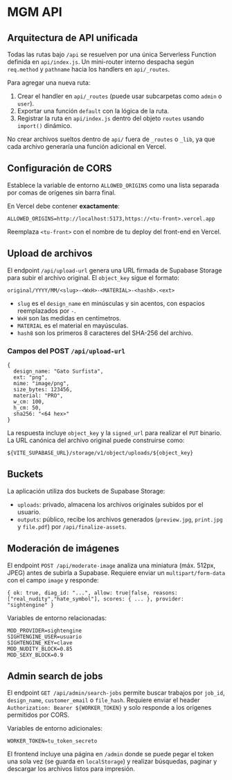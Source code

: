 # MGM API

## Arquitectura de API unificada

Todas las rutas bajo `/api` se resuelven por una única Serverless Function definida en `api/index.js`. Un mini-router interno despacha según `req.method` y `pathname` hacia los handlers en `api/_routes`.

Para agregar una nueva ruta:
1. Crear el handler en `api/_routes` (puede usar subcarpetas como `admin` o `user`).
2. Exportar una función `default` con la lógica de la ruta.
3. Registrar la ruta en `api/index.js` dentro del objeto `routes` usando `import()` dinámico.

No crear archivos sueltos dentro de `api/` fuera de `_routes` o `_lib`, ya que cada archivo generaría una función adicional en Vercel.


## Configuración de CORS

Establece la variable de entorno `ALLOWED_ORIGINS` como una lista separada por comas de orígenes sin barra final.

En Vercel debe contener **exactamente**:

```
ALLOWED_ORIGINS=http://localhost:5173,https://<tu-front>.vercel.app
```

Reemplaza `<tu-front>` con el nombre de tu deploy del front-end en Vercel.

## Upload de archivos

El endpoint `/api/upload-url` genera una URL firmada de Supabase Storage para subir el archivo original. El `object_key` sigue el formato:

```
original/YYYY/MM/<slug>-<WxH>-<MATERIAL>-<hash8>.<ext>
```

* `slug` es el `design_name` en minúsculas y sin acentos, con espacios reemplazados por `-`.
* `WxH` son las medidas en centímetros.
* `MATERIAL` es el material en mayúsculas.
* `hash8` son los primeros 8 caracteres del SHA-256 del archivo.

### Campos del POST `/api/upload-url`

```
{
  design_name: "Gato Surfista",
  ext: "png",
  mime: "image/png",
  size_bytes: 123456,
  material: "PRO",
  w_cm: 100,
  h_cm: 50,
  sha256: "<64 hex>"
}
```

La respuesta incluye `object_key` y la `signed_url` para realizar el `PUT` binario. La URL canónica del archivo original puede construirse como:

```
${VITE_SUPABASE_URL}/storage/v1/object/uploads/${object_key}
```

## Buckets

La aplicación utiliza dos buckets de Supabase Storage:

* `uploads`: privado, almacena los archivos originales subidos por el usuario.
* `outputs`: público, recibe los archivos generados (`preview.jpg`, `print.jpg` y `file.pdf`) por `/api/finalize-assets`.

## Moderación de imágenes

El endpoint `POST /api/moderate-image` analiza una miniatura (máx. 512px, JPEG) antes de subirla a
Supabase. Requiere enviar un `multipart/form-data` con el campo `image` y responde:

```
{ ok: true, diag_id: "...", allow: true|false, reasons: ["real_nudity","hate_symbol"], scores: { ... }, provider: "sightengine" }
```

Variables de entorno relacionadas:

```
MOD_PROVIDER=sightengine
SIGHTENGINE_USER=usuario
SIGHTENGINE_KEY=clave
MOD_NUDITY_BLOCK=0.85
MOD_SEXY_BLOCK=0.9
```

## Admin search de jobs

El endpoint `GET /api/admin/search-jobs` permite buscar trabajos por `job_id`,
`design_name`, `customer_email` o `file_hash`. Requiere enviar el header
`Authorization: Bearer ${WORKER_TOKEN}` y solo responde a los orígenes
permitidos por CORS.

Variables de entorno adicionales:

```
WORKER_TOKEN=tu_token_secreto
```

El frontend incluye una página en `/admin` donde se puede pegar el token una
sola vez (se guarda en `localStorage`) y realizar búsquedas, paginar y descargar
los archivos listos para impresión.
